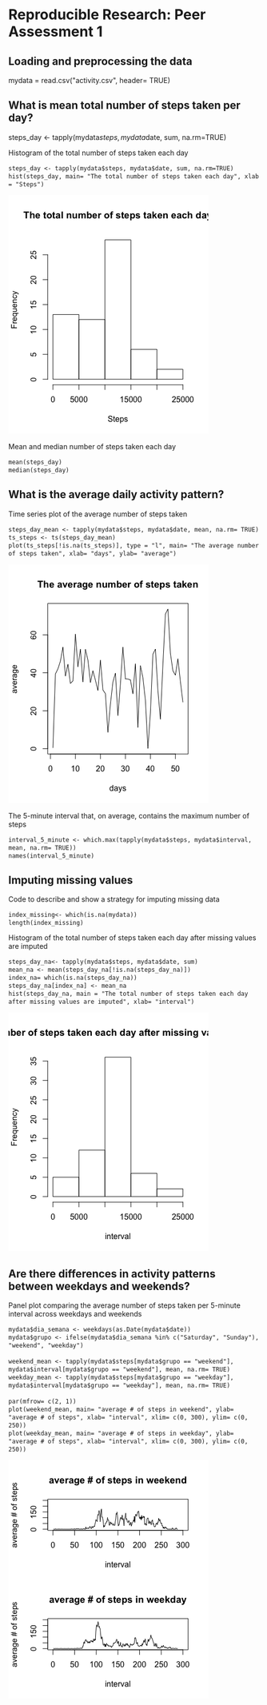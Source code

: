 # Reproducible Research: Peer Assessment 1

## Loading and preprocessing the data

mydata = read.csv("activity.csv", header= TRUE)

## What is mean total number of steps taken per day?

steps_day <- tapply(mydata$steps, mydata$date, sum, na.rm=TRUE)

Histogram of the total number of steps taken each day
```{r, echo=TRUE}
steps_day <- tapply(mydata$steps, mydata$date, sum, na.rm=TRUE)
hist(steps_day, main= "The total number of steps taken each day", xlab = "Steps")
```

![plot of chunk sample_panelplot](instructions_fig/2-hist.png) 

Mean and median number of steps taken each day
```{r, echo=TRUE}
mean(steps_day)
median(steps_day)
```

## What is the average daily activity pattern?

Time series plot of the average number of steps taken
```{r, echo=TRUE}
steps_day_mean <- tapply(mydata$steps, mydata$date, mean, na.rm= TRUE)
ts_steps <- ts(steps_day_mean)
plot(ts_steps[!is.na(ts_steps)], type = "l", main= "The average number of steps taken", xlab= "days", ylab= "average")
```

![plot of chunk sample_panelplot](instructions_fig/4-ts.png)

The 5-minute interval that, on average, contains the maximum number of steps
```{r, echo=TRUE}
interval_5_minute <- which.max(tapply(mydata$steps, mydata$interval, mean, na.rm= TRUE))
names(interval_5_minute)
```

## Imputing missing values

Code to describe and show a strategy for imputing missing data
```{r, echo=TRUE}
index_missing<- which(is.na(mydata))
length(index_missing)
```

Histogram of the total number of steps taken each day after missing values are imputed
```{r, echo=TRUE}
steps_day_na<- tapply(mydata$steps, mydata$date, sum)
mean_na <- mean(steps_day_na[!is.na(steps_day_na)])
index_na= which(is.na(steps_day_na))
steps_day_na[index_na] <- mean_na
hist(steps_day_na, main = "The total number of steps taken each day after missing values are imputed", xlab= "interval")
```
![plot of chunk sample_panelplot](instructions_fig/7-histogram.png)

## Are there differences in activity patterns between weekdays and weekends?

Panel plot comparing the average number of steps taken per 5-minute interval across weekdays and weekends
```{r, echo=TRUE}
mydata$dia_semana <- weekdays(as.Date(mydata$date))
mydata$grupo <- ifelse(mydata$dia_semana %in% c("Saturday", "Sunday"), "weekend", "weekday")

weekend_mean <- tapply(mydata$steps[mydata$grupo == "weekend"], mydata$interval[mydata$grupo == "weekend"], mean, na.rm= TRUE)
weekday_mean <- tapply(mydata$steps[mydata$grupo == "weekday"], mydata$interval[mydata$grupo == "weekday"], mean, na.rm= TRUE)

par(mfrow= c(2, 1))
plot(weekend_mean, main= "average # of steps in weekend", ylab= "average # of steps", xlab= "interval", xlim= c(0, 300), ylim= c(0, 250))
plot(weekday_mean, main= "average # of steps in weekday", ylab= "average # of steps", xlab= "interval", xlim= c(0, 300), ylim= c(0, 250))
```
![plot of chunk sample_panelplot](instructions_fig/8-plot.png)

